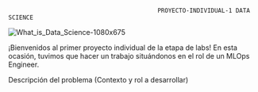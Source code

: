                                               PROYECTO-INDIVIDUAL-1 DATA SCIENCE

![What_is_Data_Science-1080x675](https://github.com/Batistale0/PROYECTO-INDIVIDUAL-1/assets/123607264/939b695f-4392-4cfb-a2ba-f07864b9388e)

¡Bienvenidos al primer proyecto individual de la etapa de labs! En esta ocasión, tuvimos que hacer un trabajo situándonos en el rol de un MLOps Engineer.


Descripción del problema (Contexto y rol a desarrollar)



